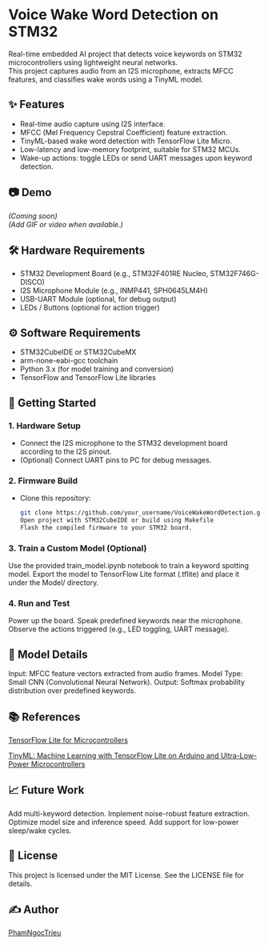 # Voice Wake Word Detection on STM32

Real-time embedded AI project that detects voice keywords on STM32 microcontrollers using lightweight neural networks.  
This project captures audio from an I2S microphone, extracts MFCC features, and classifies wake words using a TinyML model.

## ✨ Features

- Real-time audio capture using I2S interface.
- MFCC (Mel Frequency Cepstral Coefficient) feature extraction.
- TinyML-based wake word detection with TensorFlow Lite Micro.
- Low-latency and low-memory footprint, suitable for STM32 MCUs.
- Wake-up actions: toggle LEDs or send UART messages upon keyword detection.

## 📷 Demo

*(Coming soon)*  
*(Add GIF or video when available.)*

## 🛠 Hardware Requirements

- STM32 Development Board (e.g., STM32F401RE Nucleo, STM32F746G-DISCO)
- I2S Microphone Module (e.g., INMP441, SPH0645LM4H)
- USB-UART Module (optional, for debug output)
- LEDs / Buttons (optional for action trigger)

## ⚙️ Software Requirements

- STM32CubeIDE or STM32CubeMX
- arm-none-eabi-gcc toolchain
- Python 3.x (for model training and conversion)
- TensorFlow and TensorFlow Lite libraries

## 🚀 Getting Started

### 1. Hardware Setup
- Connect the I2S microphone to the STM32 development board according to the I2S pinout.
- (Optional) Connect UART pins to PC for debug messages.

### 2. Firmware Build
- Clone this repository:
  ```bash
  git clone https://github.com/your_username/VoiceWakeWordDetection.git
  Open project with STM32CubeIDE or build using Makefile
  Flash the compiled firmware to your STM32 board.
  ```
  
### 3. Train a Custom Model (Optional)

Use the provided train_model.ipynb notebook to train a keyword spotting model.
Export the model to TensorFlow Lite format (.tflite) and place it under the Model/ directory.

### 4. Run and Test

Power up the board.
Speak predefined keywords near the microphone.
Observe the actions triggered (e.g., LED toggling, UART message).

## 🧠 Model Details

Input: MFCC feature vectors extracted from audio frames.
Model Type: Small CNN (Convolutional Neural Network).
Output: Softmax probability distribution over predefined keywords.

## 📚 References

[TensorFlow Lite for Microcontrollers](https://www.tensorflow.org/lite/microcontrollers)

[TinyML: Machine Learning with TensorFlow Lite on Arduino and Ultra-Low-Power Microcontrollers](https://www.oreilly.com/library/view/tinyml/9781492052043/)

## 📈 Future Work

Add multi-keyword detection.
Implement noise-robust feature extraction.
Optimize model size and inference speed.
Add support for low-power sleep/wake cycles.

## 📜 License

This project is licensed under the MIT License.
See the LICENSE file for details.

## ✍️ Author
 
[PhamNgocTrieu](https://github.com/nt-mil)
